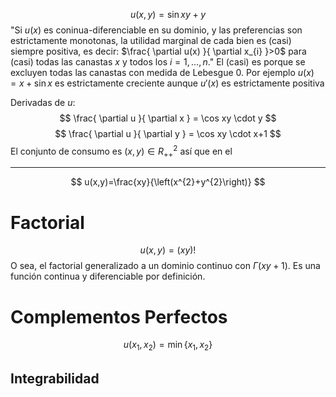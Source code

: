 
$$
u(x,y)=\sin xy + y
$$
"Si $u(x)$ es coninua-diferenciable en su dominio, y las preferencias son estrictamente monotonas, la utilidad marginal de cada bien es (casi) siempre positiva, es decir: $\frac{ \partial u(x) }{ \partial x_{i} }>0$ para (casi) todas las canastas $x$ y todos los $i=1,\dots ,n$." El (casi) es porque se excluyen todas las canastas con medida de Lebesgue 0. Por ejemplo $u(x)=x+\sin x$ es estrictamente creciente aunque $u'(x)$ es estrictamente positiva

Derivadas de $u$:
$$
\frac{ \partial u }{ \partial x } = \cos xy \cdot y
$$
$$
\frac{ \partial u }{ \partial y } = \cos xy \cdot x+1
$$
El conjunto de consumo es $(x,y) \in R_{++}^2$ así que en el 






---
$$
u(x,y)=\frac{xy}{\left(x^{2}+y^{2}\right)}
$$



# Factorial
$$
u\left(x,y\right)=\left(xy\right)!
$$
O sea, el factorial generalizado a un dominio continuo con $\Gamma(xy+1)$. Es una función continua y diferenciable por definición. 

# Complementos Perfectos
$$
u(x_{1},x_{2})=\min\{ x_{1},x_{2} \}
$$



## Integrabilidad
